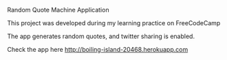 Random Quote Machine Application

This project was developed during my learning practice on FreeCodeCamp

The app generates random quotes, and twitter sharing is enabled.

Check the app here http://boiling-island-20468.herokuapp.com